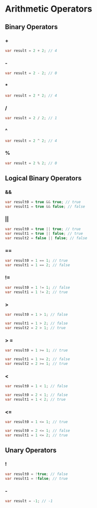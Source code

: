 # Arithmetic Operators

## Binary Operators

### +

```java
var result = 2 + 2; // 4
```

### -

```java
var result = 2 - 2; // 0
```

### *

```java
var result = 2 * 2; // 4
```

### /

```java
var result = 2 / 2; // 1
```

### ^

```java
var result = 2 ^ 2; // 4
```

### %

```java
var result = 2 % 2; // 0
```

## Logical Binary Operators

### &&

```java
var result0 = true && true; // true
var result1 = true && false; // false
```

### ||

```java
var result0 = true || true; // true
var result1 = true || false; // true
var result2 = false || false; // false
```

### ==

```java
var result0 = 1 == 1; // true
var result1 = 1 == 2; // false
```

### !=

```java
var result0 = 1 != 1; // false
var result1 = 1 != 2; // true
```

### >

```java
var result0 = 1 > 1; // false

var result1 = 1 > 2; // false
var result2 = 2 > 1; // true
```

### > =

```java
var result0 = 1 >= 1; // true

var result1 = 1 >= 2; // false
var result2 = 2 >= 1; // true
```

### <

```java
var result0 = 1 < 1; // false

var result0 = 2 < 1; // false
var result1 = 1 < 2; // true
```

### <=

```java
var result0 = 1 <= 1; // true

var result0 = 2 <= 1; // false
var result1 = 1 <= 2; // true
```

## Unary Operators

### !

```java
var result0 = !true; // false
var result1 = !false; // true
```

### -

```java
var result = -1; // -1
```